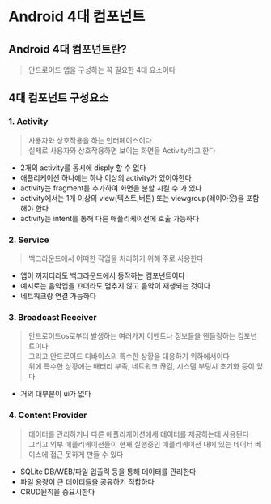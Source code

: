 # Android 4대 컴포넌트

## Android 4대 컴포넌트란?
>안드로이드 앱을 구성하는 꼭 필요한 4대 요소이다

## 4대 컴포넌트 구성요소
### 1. Activity
>사용자와 상호작용을 하는 인터페이스이다  
>실제로 사용자와 상호작용하면 보이는 화면을 Activity라고 한다
* 2개의 activity를 동시에 disply 할 수 없다
* 애플리케이션 하나에는 하나 이상의 activity가 있어야한다
* activity는 fragment를 추가하여 화면을 분할 시킬 수 가 있다
* activity에서는 1개 이상의 view(텍스트,버튼) 또는 viewgroup(레이아웃)을 포함해야 한다
* activity는 intent를 통해 다른 애플리케이션에 호출 가능하다

### 2. Service
>백그라운드에서 어떠한 작업을 처리하기 위해 주로 사용한다
* 앱이 꺼지더라도 백그라운드에서 동작하는 컴포넌트이다  
* 예시로는 음악앱을 끄더라도 멈추지 않고 음악이 재생되는 것이다
* 네트워크랑 연결 가능하다

### 3. Broadcast Receiver
>안드로이드os로부터 발생하는 여러가지 이벤트나 정보들을 핸들링하는 컴포넌트이다  
>그리고 안드로이드 디바이스의 특수한 상황을 대응하기 위하에서이다  
>위에 특수한 상황에는 배터리 부족, 네트워크 끊김, 시스템 부팅시 초기화 등이 있다
* 거의 대부분이 ui가 없다

### 4. Content Provider
>데이터를 관리하거나 다른 애플리케이션에세 데이터를 제공하는데 사용된다  
>그리고 외부 애플리케이션들이 현재 실행중인 애플리케이션 내에 있는 데이터 베이스에 접근 못하게 만들 수 있다
* SQLite DB/WEB/파일 입출력 등을 통해 데이터를 관리한다
* 파일 용량이 큰 데이터들을 공유하기 적합하다
* CRUD원칙을 중요시한다
